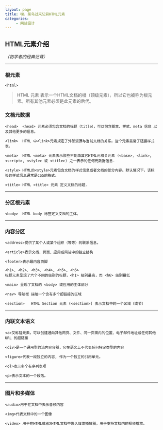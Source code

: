```yaml
---
layout: page
title: 嘿，菜鸟过来记背HTML元素
categories:
     - 网站设计
---
```


## HTML元素介绍
 *（初学者的经典记背）*

***

### 根元素

    <html>
>HTML <html> 元素 表示一个HTML文档的根（顶级元素），所以它也被称为根元素。所有其他元素必须是此元素的后代。

### 文档元数据

    <head>	<head> 元素必须包含文档的标题（title），可以包含脚本、样式、meta 信息 以及其他更多的信息。
    
    <link>	HTML 中<link>元素规定了外部资源与当前文档的关系。这个元素最常于链接样式表。
    
    <meta>	HTML <meta> 元素表示那些不能由其它HTML元相关元素 (<base>, <link>, <script>, <style> 或 <title>) 之一表示的任何元数据信息.
    
    <style>	HTML的<style>元素包含文档的样式信息或者文档的部分内容。默认情况下，该标签的样式信息通常是CSS的格式。
    
    <title>	HTML <title> 元素 定义文档的标题，

***

### 分区根元素

    <body>	HTML body 标签定义文档的主体。

***
    
### 内容分区    

    <address>提供了某个人或某个组织（等等）的联系信息。
    
    <article>表示文档、页面、应用或网站中的独立结构
    
    <footer>表示最内容页脚
    
    <h1>, <h2>, <h3>, <h4>, <h5>, <h6>
    标题元素呈现了六个不同的级别的标题，<h1> 级别最高，而 <h6> 级别最低
    
    <main> 呈现了文档的 <body> 或应用的主体部分
    
    <nav> 导航栏 描绘一个含有多个超链接的区域
    
    <section>	HTML Section 元素 (<section>) 表示文档中的一个区域（或节）

***
    
### 内联文本语义

    <a>又称锚元素，可以创建通向其他网页、文件、同一页面内的位置、电子邮件地址或任何其他 URL 的超链接
    
    <div>是一个通用型的流内容容器，它在语义上不代表任何特定类型的内容
    
    <figure>代表一段独立的内容, 作为一个独立的引用单元。
    
    <ol>表示多个有序列表项
    
    <p>表示文本的一个段落。

***
    
### 图片和多媒体

    <audio>用于在文档中表示音频内容
    
    <img>代表文档中的一个图像
    
    <video>	用于在HTML或者XHTML文档中嵌入媒体播放器，用于支持文档内的视频播放。
